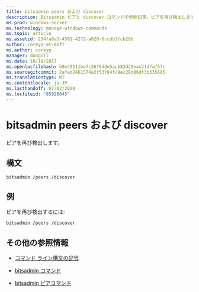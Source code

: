 ```yaml
---
title: bitsadmin peers および discover
description: Bitsadmin ピアと discover コマンドの参照記事。ピアを再び検出します。
ms.prod: windows-server
ms.technology: manage-windows-commands
ms.topic: article
ms.assetid: 254fa0a3-4501-4272-a020-6ccdb3fcb29b
author: coreyp-at-msft
ms.author: coreyp
manager: dongill
ms.date: 10/16/2017
ms.openlocfilehash: b9e49111be7c36f6dde5acb82d29eac21d7af57c
ms.sourcegitcommit: 2afed2461574a3f53f84fc9ec28d86df3b335685
ms.translationtype: MT
ms.contentlocale: ja-JP
ms.lasthandoff: 07/02/2020
ms.locfileid: "85928045"
---
```

# <a name="bitsadmin-peers-and-discover"></a>bitsadmin peers および discover

ピアを再び検出します。

## <a name="syntax"></a>構文

```
bitsadmin /peers /discover
```

## <a name="examples"></a>例

ピアを再び検出するには:

```
bitsadmin /peers /discover
```

## <a name="additional-references"></a>その他の参照情報

- [コマンド ライン構文の記号](command-line-syntax-key.md)

- [bitsadmin コマンド](bitsadmin.md)

- [bitsadmin ピアコマンド](bitsadmin-peers.md)
